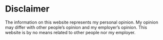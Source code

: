 # Disclaimer

The information on this website represents my personal opinion. My opinion may differ with other people’s opinion and my employer’s opinion. This website is by no means related to other people nor my employer.